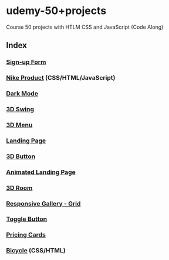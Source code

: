 # udemy-50+projects
Course 50 projects with HTLM CSS and JavaScript (Code Along)

## Index

### [Sign-up Form](https://github.com/glauciabierwagen/udemy-50projects/tree/main/signup-form/url) 

### [Nike Product](https://github.com/glauciabierwagen/udemy-50projects/tree/main/nike-product) (CSS/HTML/JavaScript)

### [Dark Mode](https://github.com/glauciabierwagen/udemy-50projects/tree/main/dark-modeurl)

### [3D Swing](https://github.com/glauciabierwagen/udemy-50projects/tree/main/3d-swing)

### [3D Menu](https://github.com/glauciabierwagen/udemy-50projects/tree/main/3d-menu)

### [Landing Page](https://github.com/glauciabierwagen/udemy-50projects/tree/main/boxes-main)

### [3D Button](https://github.com/glauciabierwagen/udemy-50projects/tree/main/3d-button)

### [Animated Landing Page](https://github.com/glauciabierwagen/udemy-50projects/tree/main/animated-landing-page)

### [3D Room](https://github.com/glauciabierwagen/udemy-50projects/tree/main/3d-room)

### [Responsive Gallery - Grid](https://github.com/glauciabierwagen/udemy-50projects/tree/main/responsive-gallery)

### [Toggle Button](https://github.com/glauciabierwagen/udemy-50projects/tree/main/toggle_button)

### [Pricing Cards](https://github.com/glauciabierwagen/udemy-50projects/tree/main/price-cards)

### [Bicycle](https://github.com/glauciabierwagen/udemy-50projects/tree/main/bicycle) (CSS/HTML)
    





